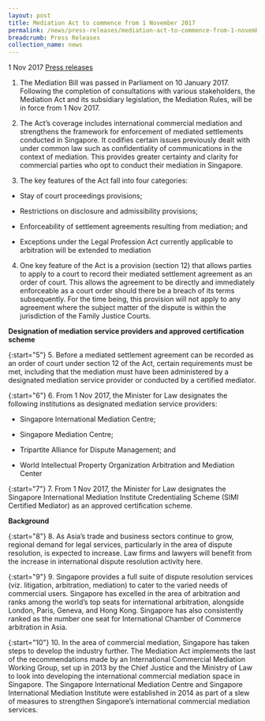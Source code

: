 ```yaml
---
layout: post
title: Mediation Act to commence from 1 November 2017
permalink: /news/press-releases/mediation-act-to-commence-from-1-november-2017
breadcrumb: Press Releases
collection_name: news
---
```


1 Nov 2017 [Press releases](/news/press-releases)
1. The Mediation Bill was passed in Parliament on 10 January 2017. Following the completion of consultations with various stakeholders, the Mediation Act and its subsidiary legislation, the Mediation Rules, will be in force from 1 Nov 2017.

 

2. The Act’s coverage includes international commercial mediation and strengthens the framework for enforcement of mediated settlements conducted in Singapore. It codifies certain issues previously dealt with under common law such as confidentiality of communications in the context of mediation. This provides greater certainty and clarity for commercial parties who opt to conduct their mediation in Singapore.

3. The key features of the Act fall into four categories:

* Stay of court proceedings provisions;

* Restrictions on disclosure and admissibility provisions;

* Enforceability of settlement agreements resulting from mediation; and

* Exceptions under the Legal Profession Act currently applicable to arbitration will be extended to mediation

4. One key feature of the Act is a provision (section 12) that allows parties to apply to a court to record their mediated settlement agreement as an order of court. This allows the agreement to be directly and immediately enforceable as a court order should there be a breach of its terms subsequently. For the time being, this provision will not apply to any agreement where the subject matter of the dispute is within the jurisdiction of the Family Justice Courts.

**Designation of mediation service providers and approved certification scheme**

{:start="5"}
5. Before a mediated settlement agreement can be recorded as an order of court under section 12 of the Act, certain requirements must be met, including that the mediation must have been administered by a designated mediation service provider or conducted by a certified mediator.

{:start="6"}
6. From 1 Nov 2017, the Minister for Law designates the following institutions as designated mediation service providers:

* Singapore International Mediation Centre;

* Singapore Mediation Centre;

* Tripartite Alliance for Dispute Management; and

* World Intellectual Property Organization Arbitration and Mediation Center

{:start="7"}
7. From 1 Nov 2017, the Minister for Law designates the Singapore International Mediation Institute Credentialing Scheme (SIMI Certified Mediator) as an approved certification scheme.

**Background**

{:start="8"}
8. As Asia’s trade and business sectors continue to grow, regional demand for legal services, particularly in the area of dispute resolution, is expected to increase. Law firms and lawyers will benefit from the increase in international dispute resolution activity here.

{:start="9"}
9. Singapore provides a full suite of dispute resolution services (viz. litigation, arbitration, mediation) to cater to the varied needs of commercial users. Singapore has excelled in the area of arbitration and ranks among the world’s top seats for international arbitration, alongside London, Paris, Geneva, and Hong Kong. Singapore has also consistently ranked as the number one seat for International Chamber of Commerce arbitration in Asia.

{:start="10"}
10. In the area of commercial mediation, Singapore has taken steps to develop the industry further. The Mediation Act implements the last of the recommendations made by an International Commercial Mediation Working Group, set up in 2013 by the Chief Justice and the Ministry of Law to look into developing the international commercial mediation space in Singapore. The Singapore International Mediation Centre and Singapore International Mediation Institute were established in 2014 as part of a slew of measures to strengthen Singapore’s international commercial mediation services.


